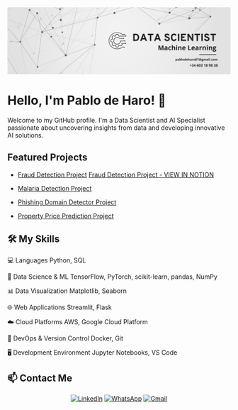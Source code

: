 <div align="center">
  <img src="./1.png" alt="Mi Banner">
</div>

# Hello, I'm Pablo de Haro! 👋

Welcome to my GitHub profile. I'm a Data Scientist and AI Specialist passionate about uncovering insights from data and developing innovative AI solutions.

## Featured Projects

- [Fraud Detection Project](https://github.com/Pablodeharo/Fraude-en-transacciones)
[Fraud Detection Project - VIEW IN NOTION ]([https://www.notion.so/Pablodeharo/Fraude-en-transacciones](https://tiny-citrine-a6e.notion.site/An-lisis-de-Anomal-as-en-Transacciones-Financieras-utilizando-Isolation-Forest-14ec36fd2b59807eaafffa908a5ab061))
  
- [Malaria Detection Project](https://github.com/Pablodeharo/Malaria-Detector)
  
- [Phishing Domain Detector Project](https://github.com/Pablodeharo/Phishing-Domain-Detection)
  
- [Property Price Prediction Project](https://github.com/yourusername/property-price-prediction)


## 🛠 My Skills

 💻 Languages 
 Python, SQL 

 🧠 Data Science & ML 
 TensorFlow, PyTorch, scikit-learn, pandas, NumPy 

 📊 Data Visualization 
 Matplotlib, Seaborn 

 🌐 Web Applications 
 Streamlit, Flask 

 ☁️ Cloud Platforms 
AWS, Google Cloud Platform 

 🔧 DevOps & Version Control 
 Docker, Git 

 🖥️ Development Environment 
 Jupyter Notebooks, VS Code 

## 📫 Contact Me

<div align="center">
  
[![LinkedIn](https://img.shields.io/badge/LinkedIn-0077B5?style=for-the-badge&logo=linkedin&logoColor=white)](https://www.linkedin.com/in/pablo-de-haro-pishoudt-0871972b6/)
[![WhatsApp](https://img.shields.io/badge/WhatsApp-25D366?style=for-the-badge&logo=whatsapp&logoColor=white)](https://wa.me/+34603189838)
[![Gmail](https://img.shields.io/badge/Gmail-D14836?style=for-the-badge&logo=gmail&logoColor=white)](mailto:pablodeharo872@gmail.com)

</div>


